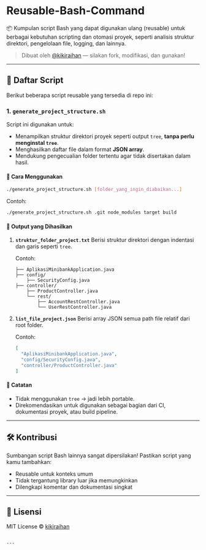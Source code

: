 
# Reusable-Bash-Command

📦 Kumpulan script Bash yang dapat digunakan ulang (reusable) untuk berbagai kebutuhan scripting dan otomasi proyek, seperti analisis struktur direktori, pengelolaan file, logging, dan lainnya.

> Dibuat oleh [@kikiraihan](https://github.com/kikiraihan) — silakan fork, modifikasi, dan gunakan!

---

## 📁 Daftar Script

Berikut beberapa script reusable yang tersedia di repo ini:

### 1. `generate_project_structure.sh`

Script ini digunakan untuk:

- Menampilkan struktur direktori proyek seperti output `tree`, **tanpa perlu menginstal `tree`**.
- Menghasilkan daftar file dalam format **JSON array**.
- Mendukung pengecualian folder tertentu agar tidak disertakan dalam hasil.

#### 🔧 Cara Menggunakan

```bash
./generate_project_structure.sh [folder_yang_ingin_diabaikan...]
````

Contoh:

```bash
./generate_project_structure.sh .git node_modules target build
```

#### 📂 Output yang Dihasilkan

1. **`struktur_folder_project.txt`**
   Berisi struktur direktori dengan indentasi dan garis seperti `tree`.

   Contoh:

   ```
   ├── AplikasiMinibankApplication.java
   ├── config/
       ├── SecurityConfig.java
   ├── controller/
       ├── ProductController.java
       └── rest/
           ├── AccountRestController.java
           └── UserRestController.java
   ```

2. **`list_file_project.json`**
   Berisi array JSON semua path file relatif dari root folder.

   Contoh:

   ```json
   [
     "AplikasiMinibankApplication.java",
     "config/SecurityConfig.java",
     "controller/ProductController.java"
   ]
   ```

#### 📝 Catatan

* Tidak menggunakan `tree` → jadi lebih portable.
* Direkomendasikan untuk digunakan sebagai bagian dari CI, dokumentasi proyek, atau build pipeline.

---

## 🛠️ Kontribusi

Sumbangan script Bash lainnya sangat dipersilakan!
Pastikan script yang kamu tambahkan:

* Reusable untuk konteks umum
* Tidak tergantung library luar jika memungkinkan
* Dilengkapi komentar dan dokumentasi singkat

---

## 🧾 Lisensi

MIT License © [kikiraihan](https://github.com/kikiraihan)

```

---

